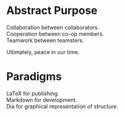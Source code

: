 # Abstract Purpose
Collaboration between collaborators.  
Cooperation between co-op members.  
Teamwork between teamsters.  

Ultimately, peace in our time.

# Paradigms
LaTeX for publishing.  
Markdown for development.  
Dia for graphical representation of structure.
